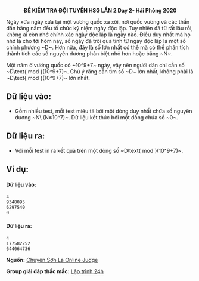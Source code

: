 **<center>ĐỀ KIỂM TRA ĐỘI TUYỂN HSG LẦN 2 Day 2- Hải Phòng 2020</center>**

Ngày xửa ngày xưa tại một vương quốc xa xôi, nơi quốc vương và các thần dân hằng năm đều tổ chức kỷ niệm ngày độc lập. Tuy nhiên đã từ rất lâu rồi, không ai còn nhớ chính xác ngày độc lập là ngày nào. Điều duy nhất mà họ nhớ là cho tới hôm nay, số ngày đã trôi qua tính từ ngày độc lập là một số chính phương ~D~. Hơn nữa, đây là số lớn nhất có thể mà có thể phân tích thành tích các số nguyên dương phân biệt nhỏ hơn hoặc bằng ~N~.

Một năm ở vương quốc có ~10^9+7~ ngày, vậy nên người dân chỉ cần số ~D\text{ mod }(10^9+7)~. Chú ý rằng cần tìm số ~D~ lớn nhất, không phải là ~D\text{ mod }(10^9+7)~ lớn nhất.

## Dữ liệu vào:
- Gồm nhiều test, mỗi test miêu tả bởi một dòng duy nhất chứa số nguyên dương ~N\ (N≤10^7)~. Dữ liệu kết thúc bởi một dòng chứa số ~0~.

## Dữ liệu ra:
- Với mỗi test in ra kết quả trên một dòng số ~D\text{ mod }(10^9+7)~.

## Ví dụ:
#### Dữ liệu vào:
```
4
9348095
6297540
0
```
#### Dữ liệu ra:
```
4
177582252
644064736
```
**Nguồn:** [Chuyên Sơn La Online Judge](http://csloj.ddns.net/)

**Group giải đáp thắc mắc:** [Lập trình 24h](https://www.facebook.com/groups/1386904321519984)